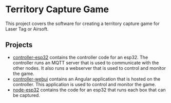 # Territory Capture Game

This project covers the software for creating a territory capture game for Laser Tag or Airsoft.

## Projects

- [controller-esp32](controller-esp32) contains the controller code for an esp32. The controller runs an MQTT server that is used to communicate with the other nodes. It also runs a webserver that is used to control and monitor the game.
- [controller-webui](controller-webui) contains an Angular application that is hosted on the controller. This application is used to control and monitor the game.
- [node-esp32](node-esp32) contains the code for an esp32 that runs each box that can be captured.

